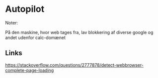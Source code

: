 # Autopilot

Noter:

På den maskine, hvor web tages fra, lav blokkering af diverse google og andet udenfor calc-domænet

## Links
https://stackoverflow.com/questions/2777878/detect-webbrowser-complete-page-loading